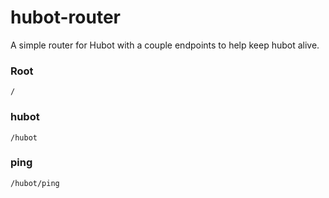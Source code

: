 # hubot-router

A simple router for Hubot with a couple endpoints to help keep hubot alive.

### Root
```
/
```
### hubot
```
/hubot
```
### ping
```
/hubot/ping
```
